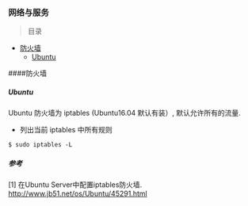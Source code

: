 ### 网络与服务

> 目录
* [防火墙](#防火墙)
    * [Ubuntu](#ubuntu)

####防火墙

##### Ubuntu

Ubuntu 防火墙为 iptables (Ubuntu16.04 默认有装）, 默认允许所有的流量.

* 列出当前 iptables 中所有规则
```
$ sudo iptables -L
```

##### 参考
[1] 在Ubuntu Server中配置iptables防火墙. http://www.jb51.net/os/Ubuntu/45291.html
